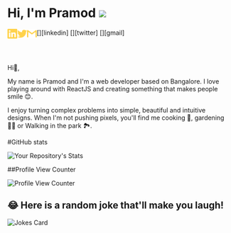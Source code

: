 # Hi, I'm Pramod <img src="https://media.giphy.com/media/hvRJCLFzcasrR4ia7z/giphy.gif" width="25px">


[<img align="left" alt="tassiaaccioly | LinkedIn" width="22px" src="./linkedin.svg" />][linkedin]
[<img align="left" alt="itsmetherogue | Twitter" width="22px" src="./twitter.svg" />][twitter]
[<img align="left" alt="tassia.accioly | Gmail" width="22px" src="./gmail.svg" />][gmail]

<br>
<br>

Hi👋, 

My name is Pramod and I'm a web developer based on Bangalore.
I love playing around with ReactJS  and creating something that makes people smile 😊. 

I enjoy turning complex problems into simple, beautiful and intuitive designs. When I'm not pushing pixels, you'll find me cooking 🍳, gardening 🧑‍🌾 or Walking in the park 🏞️.

<!---
pramod8095/pramod8095 is a ✨ special ✨ repository because its `README.md` (this file) appears on your GitHub profile.
You can click the Preview link to take a look at your changes.
--->
#GitHub stats

![Your Repository's Stats](https://github-readme-stats.vercel.app/api?username=pramod8095&show_icons=true)

##Profile View Counter

![Profile View Counter](https://komarev.com/ghpvc/?username=pramod8095)


## 😂 Here is a random joke that'll make you laugh!
![Jokes Card](https://readme-jokes.vercel.app/api)
